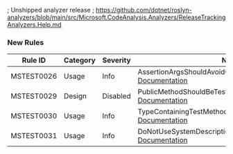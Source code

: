 ﻿; Unshipped analyzer release
; https://github.com/dotnet/roslyn-analyzers/blob/main/src/Microsoft.CodeAnalysis.Analyzers/ReleaseTrackingAnalyzers.Help.md

### New Rules

Rule ID | Category | Severity | Notes
--------|----------|----------|-------
MSTEST0026 | Usage | Info | AssertionArgsShouldAvoidConditionalAccessRuleId, [Documentation](https://learn.microsoft.com/dotnet/core/testing/mstest-analyzers/mstest0026)
MSTEST0029 | Design | Disabled | PublicMethodShouldBeTestMethodAnalyzer, [Documentation](https://learn.microsoft.com/dotnet/core/testing/mstest-analyzers/mstest0029)
MSTEST0030 | Usage | Info | TypeContainingTestMethodShouldBeATestClassAnalyzer, [Documentation](https://learn.microsoft.com/dotnet/core/testing/mstest-analyzers/mstest0030)
MSTEST0031 | Usage | Info | DoNotUseSystemDescriptionAttributeAnalyzer, [Documentation](https://learn.microsoft.com/dotnet/core/testing/mstest-analyzers/mstest0031)
